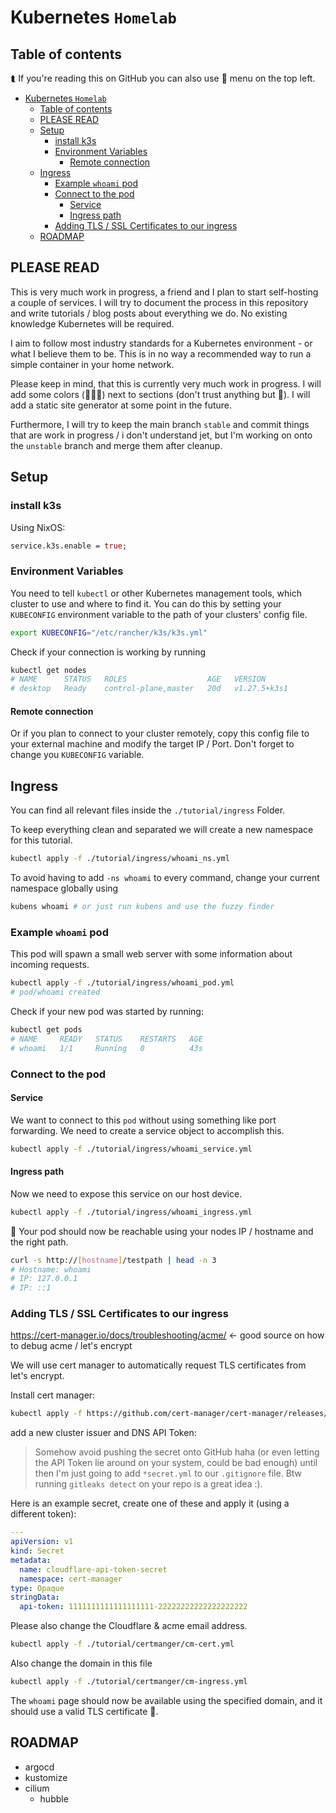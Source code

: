 # Kubernetes `Homelab`

## Table of contents

⮬ If you're reading this on GitHub you can also use 🍔 menu on the top left.

<!--toc:start-->
- [Kubernetes `Homelab`](#kubernetes-homelab)
  - [Table of contents](#table-of-contents)
  - [PLEASE READ](#please-read)
  - [Setup](#setup)
    - [install k3s](#install-k3s)
    - [Environment Variables](#environment-variables)
      - [Remote connection](#remote-connection)
  - [Ingress](#ingress)
    - [Example `whoami` pod](#example-whoami-pod)
    - [Connect to the pod](#connect-to-the-pod)
      - [Service](#service)
      - [Ingress path](#ingress-path)
    - [Adding TLS / SSL Certificates to our ingress](#adding-tls-ssl-certificates-to-our-ingress)
  - [ROADMAP](#roadmap)
<!--toc:end-->

## PLEASE READ

This is very much work in progress, a friend and I plan to start self-hosting a couple of services. I will try to document the process in this repository and write tutorials / blog posts about everything we do. No existing knowledge Kubernetes will be required. 

I aim to follow most industry standards for a Kubernetes environment - or what I believe them to be. This is in no way a recommended way to run a simple container in your home network. 

Please keep in mind, that this is currently very much work in progress. I will add some colors (🍎🧡💚) next to sections (don't trust anything but 💚). I will add a static site generator at some point in the future.

Furthermore, I will try to keep the main branch `stable` and commit things that are work in progress / i don't understand jet, but I'm working on onto the `unstable` branch and merge them after cleanup.

## Setup 

### install k3s

Using NixOS: 

```nix
service.k3s.enable = true; 
```

### Environment Variables

You need to tell `kubectl` or other Kubernetes management tools, which cluster to use and where to find it. You can do this by setting your `KUBECONFIG` environment variable to the path of your clusters' config file.

```bash
export KUBECONFIG="/etc/rancher/k3s/k3s.yml"
```

Check if your connection is working by running 

```bash
kubectl get nodes
# NAME      STATUS   ROLES                  AGE   VERSION
# desktop   Ready    control-plane,master   20d   v1.27.5+k3s1
```

#### Remote connection

Or if you plan to connect to your cluster remotely, copy this config file to your external machine and modify the target IP / Port. Don't forget to change you `KUBECONFIG` variable. 

## Ingress 

You can find all relevant files inside the `./tutorial/ingress` Folder.

To keep everything clean and separated we will create a new namespace for this tutorial.

```bash
kubectl apply -f ./tutorial/ingress/whoami_ns.yml
```

To avoid having to add `-ns whoami` to every command, change your current namespace globally using 

```bash
kubens whoami # or just run kubens and use the fuzzy finder
```

### Example `whoami` pod

This pod will spawn a small web server with some information about incoming requests.

```bash
kubectl apply -f ./tutorial/ingress/whoami_pod.yml
# pod/whoami created
```

Check if your new pod was started by running:

```bash
kubectl get pods 
# NAME     READY   STATUS    RESTARTS   AGE
# whoami   1/1     Running   0          43s
```

### Connect to the pod

#### Service 

We want to connect to this `pod` without using something like port forwarding. We need to create a service object to accomplish this.

```bash
kubectl apply -f ./tutorial/ingress/whoami_service.yml
```

#### Ingress path

Now we need to expose this service on our host device. 

```bash
kubectl apply -f ./tutorial/ingress/whoami_ingress.yml
```

🎉 Your pod should now be reachable using your nodes IP / hostname and the right path.

```bash
curl -s http://[hostname]/testpath | head -n 3
# Hostname: whoami
# IP: 127.0.0.1
# IP: ::1
```

### Adding TLS / SSL Certificates to our ingress

https://cert-manager.io/docs/troubleshooting/acme/ <- good source on how to debug acme / let's encrypt

We will use cert manager to automatically request TLS certificates from let's encrypt.

Install cert manager: 

```bash
kubectl apply -f https://github.com/cert-manager/cert-manager/releases/download/v1.13.0/cert-manager.yaml  
```

add a new cluster issuer and DNS API Token:

> Somehow avoid pushing the secret onto GitHub haha (or even letting the API Token lie around on your system, could be bad enough) until then I'm just going to add `*secret.yml` to our `.gitignore` file. Btw running `gitleaks detect` on your repo is a great idea :).

Here is an example secret, create one of these and apply it (using a different token):  

```yaml
---
apiVersion: v1
kind: Secret
metadata:
  name: cloudflare-api-token-secret
  namespace: cert-manager
type: Opaque
stringData:
  api-token: 1111111111111111111-22222222222222222222
```

Please also change the Cloudflare & acme email address.

```bash
kubectl apply -f ./tutorial/certmanger/cm-cert.yml
```

Also change the domain in this file 

```bash
kubectl apply -f ./tutorial/certmanger/cm-ingress.yml
```

The `whoami` page should now be available using the specified domain, and it should use a valid TLS certificate 🎉.

## ROADMAP 

- argocd 
- kustomize 
- cilium 
  - hubble

